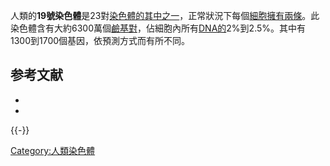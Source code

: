 人類的**19號染色體**是23對[染色體的其中之一](../Page/染色體.md "wikilink")，正常狀況下每個[細胞擁有兩條](../Page/細胞.md "wikilink")。此染色體含有大約6300萬個[鹼基對](../Page/鹼基對.md "wikilink")，佔細胞內所有[DNA的](../Page/DNA.md "wikilink")2%到2.5%。其中有1300到1700個基因，依預測方式而有所不同。

## 参考文献

  -
  -
{{-}}

[Category:人類染色體](https://zh.wikipedia.org/wiki/Category:人類染色體 "wikilink")